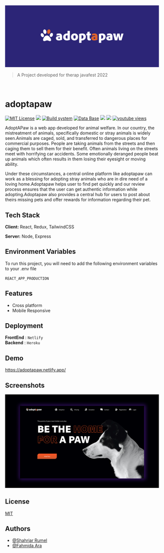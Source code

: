 ![Logo](/Resources/adoptapawreadmecover.svg)

> A Project developed for therap javafest 2022

<br/>

# **adoptapaw**

[![MIT License](https://badgen.net/npm/license/lodash?color=yellow&label=License)](https://opensource.org/licenses/)
![](https://img.shields.io/badge/Backend-Springboot-informational?style=flat&logo=spring&logoColor=6CB33E&color=6CB33E)
[![Build system](https://badgen.net/badge/icon/maven?color=B3204E&icon=maven&label=Builder)](https://opensource.org/licenses/)
[![Data Base](https://badgen.net/badge/icon/postgresql?color=4D2EA5&icon=postgresql&label=Database)](https://opensource.org/licenses/)
![](https://img.shields.io/badge/Frontend-React-informational?style=flat&logo=react&logoColor=00D8FF&color=00D8FF)
![](https://img.shields.io/badge/State-Redux-informational?style=flat&logo=redux&logoColor=764abc&color=764abc)
[![youtube views](https://img.shields.io/youtube/views/jwL_E4QpZxk?style=social)](https://opensource.org/licenses/)

AdoptAPaw is a web app developed for animal welfare. In our country, the mistreatment of animals, specifically domestic or stray animals is widely seen.Animals are caged, sold, and transferred to dangerous places for commercial purposes. People are taking animals from the streets and then caging them to sell them for their benefit. Often animals living on the streets meet with horrifying car accidents. Some emotionally deranged people beat up animals which often results in them losing their eyesight or moving ability.

Under these circumstances, a central online platform like adoptapaw can work as a blessing for adopting stray animals who are in dire need of a loving home.Adoptapaw helps user to find pet quickly and our review process ensures that the user can get authentic information while adopting.Adoptapaw also provides a central hub for users to post about theirs missing pets and offer rewards for information regarding their pet.

## Tech Stack

**Client:** React, Redux, TailwindCSS

**Server:** Node, Express

## Environment Variables

To run this project, you will need to add the following environment variables to your .env file

`REACT_APP_PRODUCTION`

## Features

- Cross platform
- Mobile Responsive

## Deployment

**FrontEnd** : `Netlify `  
**Backend** : `Heroku`

## Demo

https://adoptapaw.netlify.app/

## Screenshots

![App Screenshot](/Resources/cover.png)

## License

[MIT](https://choosealicense.com/licenses/mit/)

## Authors

- [@Shahriar Rumel](https://www.github.com/shahriar-rumel)
- [@Fahmida Ara](https://www.github.com/fahmidareem3)
